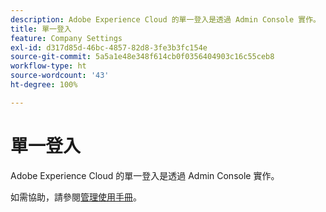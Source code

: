 ```yaml
---
description: Adobe Experience Cloud 的單一登入是透過 Admin Console 實作。
title: 單一登入
feature: Company Settings
exl-id: d317d85d-46bc-4857-82d8-3fe3b3fc154e
source-git-commit: 5a5a1e48e348f614cb0f0356404903c16c55ceb8
workflow-type: ht
source-wordcount: '43'
ht-degree: 100%

---
```


# 單一登入

Adobe Experience Cloud 的單一登入是透過 Admin Console 實作。

如需協助，請參閱[管理使用手冊](https://helpx.adobe.com/enterprise/admin-guide.html/enterprise/using/set-up-identity.ug.html)。
